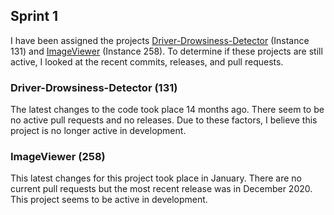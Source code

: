 ## Sprint 1 

I have been assigned the projects [Driver-Drowsiness-Detector](https://github.com/aswinkumarpm/Driver-Drowsiness-Detector) (Instance 131) and [ImageViewer](https://github.com/AlienCowEatCake/ImageViewer) (Instance 258). To determine if these projects are still active, I looked at the recent commits, releases, and pull requests.

### Driver-Drowsiness-Detector (131)

The latest changes to the code took place 14 months ago. There seem to be no active pull requests and no releases. Due to these factors, I believe this project is no longer active in development.

### ImageViewer (258)

This latest changes for this project took place in January. There are no current pull requests but the most recent release was in December 2020. This project seems to be active in development.